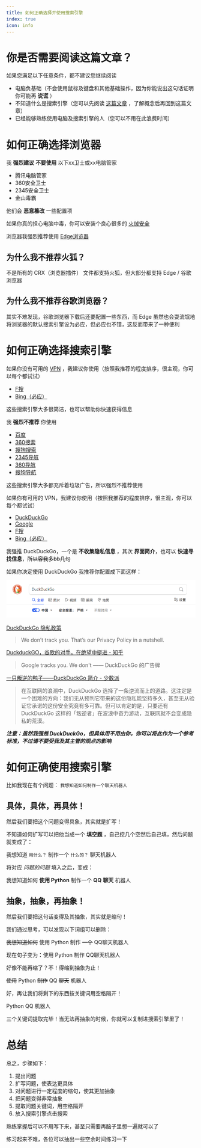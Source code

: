 ```yaml
---
title: 如何正确选择并使用搜索引擎
index: true
icon: info
---
```


# 你是否需要阅读这篇文章？

如果您满足以下任意条件，都不建议您继续阅读

- 电脑负基础（不会使用鼠标及键盘和其他基础操作，因为你能说出这句话证明你可能再 **说谎** ）
- 不知道什么是搜索引擎（您可以先阅读 [这篇文章](search-engines.md) ，了解概念后再回到这篇文章）
- 已经能够熟练使用电脑及搜索引擎的人（您可以不用在此浪费时间）

# 如何正确选择浏览器

我 **强烈建议** **不要使用** 以下xx卫士或xx电脑管家

- 腾讯电脑管家
- 360安全卫士
- 2345安全卫士
- 金山毒霸

他们会 **恶意篡改** 一些配置项

如果你真的担心电脑中毒，你可以安装个良心很多的 [火绒安全](https://huorong.cn/)

浏览器我强烈推荐使用 [Edge浏览器](https://www.microsoft.com/zh-cn/edge/download?form=MA13FJ)

## 为什么我不推荐火狐？

不是所有的 CRX（浏览器插件） 文件都支持火狐，但大部分都支持 Edge / 谷歌浏览器

## 为什么我不推荐谷歌浏览器？

其实不难发现，谷歌浏览器下载后还要配置一些东西，而 Edge 虽然也会耍流氓地将浏览器的默认搜索引擎设为必应，但必应也不错，这反而带来了一种便利

# 如何正确选择搜索引擎

如果你没有可用的 [VPN](vpn.md) ，我建议你使用（按照我推荐的程度排序，很主观，你可以每个都试试）

- [F搜](https://fsoufsou.com/)
- [Bing（必应）](https://www.bing.com/)

这些搜索引擎大多很简洁，也可以帮助你快速获得信息

我 **强烈不推荐** 你使用

- [百度](https://www.baidu.com/)
- [360搜索](https://www.so.com/)
- [搜狗搜索](https://www.sogou.com/)
- [2345导航](https://www.2345.com/)
- [360导航](https://hao.360.com/)
- [搜狗导航](https://123.sogou.com/)

这些搜索引擎大多都充斥着垃圾广告，所以强烈不推荐使用

如果你有可用的 VPN，我建议你使用（按照我推荐的程度排序，很主观，你可以每个都试试）

- [DuckDuckGo](https://duckduckgo.com/)
- [Google](https://google.com/)
- [F搜](https://fsoufsou.com/)
- [Bing（必应）](https://www.bing.com/)

我强推 DuckDuckGo，一个是 **不收集隐私信息** ，其次 **界面简介**，也可以 **快速寻找信息**，~~所以容我多bb几句~~

如果你决定使用 DuckDuckGo 我推荐你配置成下面这样：

![img.png](img.png)

[DuckDuckGo 隐私政策](https://duckduckgo.com/privacy)

> We don’t track you. That’s our Privacy Policy in a nutshell.

[DuckduckGO，谷歌的对手，在绝望中挺进 - 知乎](https://zhuanlan.zhihu.com/p/164691886)

> Google tracks you. We don't —— DuckDuckGo 的广告牌

[一只叛逆的鸭子——DuckDuckGo 简介 - 少数派](https://sspai.com/post/40117)

> 在互联网的浪潮中，DuckDuckGo 选择了一条逆流而上的道路。这注定是一个困难的方向：我们无从预判它带来的这份隐私能坚持多久，甚至无从验证它承诺的这份安全究竟有多可靠。但可以肯定的是，只要还有
> DuckDuckGo 这样的「叛逆者」在波浪中奋力游动，互联网就不会变成隐私的荒漠。

_**注意：虽然我强推 DuckDuckGo，但具体用不用由你，你可以将此作为一个参考标准，不过请不要受我及其主管的观点的影响**_

# 如何正确使用搜索引擎

比如我现在有个问题： `我想知道如何制作一个聊天机器人`

## 具体，具体，再具体！

然后我们要把这个问题变得具象，其实就是扩写！

不知道如何扩写可以把他当成一个 **填空题** ，自己挖几个空然后自己填，然后问题就变成了：

我想知道 `用什么？` 制作一个 `什么的？` 聊天机器人

将对应 *问题的问题* 填入之后，变成：

我想知道如何 **使用 Python** 制作一个 **QQ** **聊天** 机器人

## 抽象，抽象，再抽象！

然后我们要把这句话变得及其抽象，其实就是缩句！

我们通过思考，可以发现以下词组可以删除：

~~我想知道如何~~ 使用 Python 制作 ~~一个~~ QQ聊天机器人

现在句子变为：使用 Python 制作 QQ聊天机器人

好像不能再缩了？不！得缩到抽象为止！

~~使用~~ Python ~~制作~~ QQ ~~聊天~~ 机器人

好，再让我们将剩下的东西按关键词用空格隔开！

Python QQ 机器人

三个关键词提取完毕！当无法再抽象的时候，你就可以复制进搜索引擎里了！

# 总结

总之，步骤如下：

1. 提出问题
2. 扩写问题，使表达更具体
3. 对问题进行一定程度的缩句，使其更加抽象
4. 把问题变得非常抽象
5. 提取问题关键词，用空格隔开
6. 放入搜索引擎点击搜索

熟练掌握后可以不用写下来，甚至只需要再脑子里想一遍就可以了

练习起来不难，各位可以抽出一些空余时间练习一下